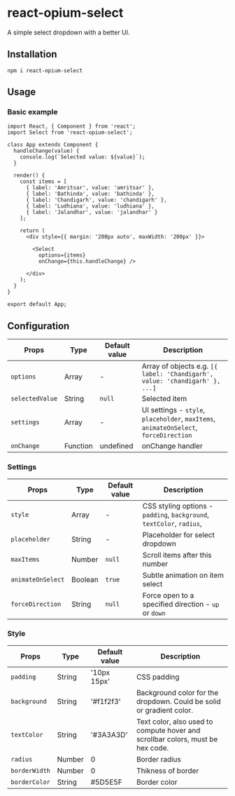# react-opium-select
A simple select dropdown with a better UI.

## Installation
```npm i react-opium-select```

## Usage

### Basic example
```
import React, { Component } from 'react';
import Select from 'react-opium-select';

class App extends Component {
  handleChange(value) {
    console.log(`Selected value: ${value}`);
  }

  render() {
    const items = [
      { label: 'Amritsar', value: 'amritsar' },
      { label: 'Bathinda', value: 'bathinda' },
      { label: 'Chandigarh', value: 'chandigarh' },
      { label: 'Ludhiana', value: 'ludhiana' },
      { label: 'Jalandhar', value: 'jalandhar' }
    ];

    return (
      <div style={{ margin: '200px auto', maxWidth: '200px' }}>

        <Select
          options={items}
          onChange={this.handleChange} />

      </div>
    );
  }
}

export default App;
```

## Configuration
| Props | Type | Default value | Description |
|---|---|---|---|
| `options` | Array | - | Array of objects e.g. `[{ label: 'Chandigarh', value: 'chandigarh' }, ...]`
| `selectedValue` | String | `null` | Selected item |
| `settings` | Array | - | UI settings - `style`, `placeholder`, `maxItems`, `animateOnSelect`, `forceDirection` |
| `onChange` | Function | undefined | onChange handler

### Settings
| Props | Type | Default value | Description |
|---|---|---|---|
| `style` | Array | - | CSS styling options - `padding`, `background`, `textColor`, `radius`, | `borderWidth`, `borderColor` |
| `placeholder` | String | - | Placeholder for select dropdown |
| `maxItems` | Number | `null` | Scroll items after this number |
| `animateOnSelect` | Boolean | `true` | Subtle animation on item select |
| `forceDirection` | String | `null` | Force open to a specified direction - `up` or `down` |

### Style
| Props | Type | Default value | Description |
|---|---|---|---|
| `padding` | String | '10px 15px' | CSS padding |
| `background` | String | '#f1f2f3' | Background color for the dropdown. Could be solid or gradient color. |
| `textColor` | String | '#3A3A3D' | Text color, also used to compute hover and scrollbar colors, must be hex code. |
| `radius` | Number | 0 | Border radius |
| `borderWidth` | Number | 0 | Thikness of border |
| `borderColor` | String | #5D5E5F | Border color |

